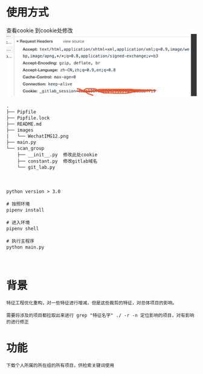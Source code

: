 # 使用方式

查看cookie 到cookie处修改
![image](https://github.com/learningtheory/gitlab_crawl/blob/feat_init/images/WechatIMG12.png)

```
.
├── Pipfile
├── Pipfile.lock
├── README.md
├── images
│   └── WechatIMG12.png
├── main.py
└── scan_group
    ├── __init__.py  修改此处cookie
    ├── constant.py  修改gitlab域名
    └── git_lab.py



python version > 3.0

# 按照环境
pipenv install

# 进入环境
pipenv shell 

# 执行主程序
python main.py



```

# 背景
```
特征工程优化重构，对一些特征进行增减，但是这些裁剪的特征，对总体项目的影响。

需要将涉及的项目都拉取出来进行 grep "特征名字" ./ -r -n 定位影响的项目，对有影响的进行修正
```

# 功能

```
下载个人所属的所在组的所有项目，供检索关键词使用
```